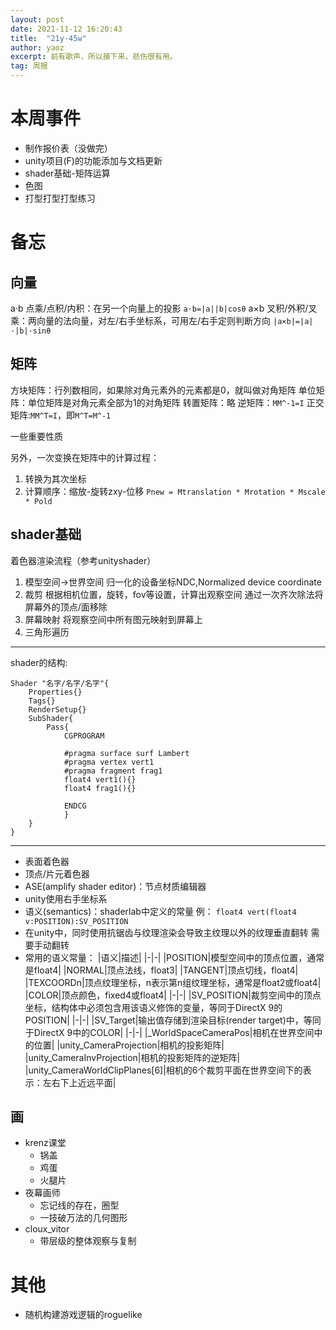 ```yaml
---
layout: post
date: 2021-11-12 16:20:43
title:  "21y-45w"
author: yaoz
excerpt: 前有歌声，所以接下来，悲伤很有用。
tag: 周报
---
```


# 本周事件

- 制作报价表（没做完）
- unity项目(F)的功能添加与文档更新
- shader基础-矩阵运算
- 色图
- 打型打型打型练习

# 备忘

## 向量

a·b
点乘/点积/内积：在另一个向量上的投影
`a·b=|a||b|cosθ`
a×b
叉积/外积/叉乘：两向量的法向量，对左/右手坐标系，可用左/右手定则判断方向
`|a×b|=|a|·|b|·sinθ`

## 矩阵

方块矩阵：行列数相同，如果除对角元素外的元素都是0，就叫做对角矩阵
单位矩阵：单位矩阵是对角元素全部为1的对角矩阵
转置矩阵：略
逆矩阵：`MM^-1=I`
正交矩阵:`MM^T=I`，即`M^T=M^-1`

一些重要性质

另外，一次变换在矩阵中的计算过程：
1.  转换为其次坐标
2.  计算顺序：缩放-旋转zxy-位移
    `Pnew = Mtranslation * Mrotation * Mscale * Pold`


## shader基础

着色器渲染流程（参考unityshader）
1.  模型空间->世界空间
    归一化的设备坐标NDC,Normalized device coordinate
2.  裁剪
    根据相机位置，旋转，fov等设置，计算出观察空间
    通过一次齐次除法将屏幕外的顶点/面移除
3.  屏幕映射
    将观察空间中所有图元映射到屏幕上
4.  三角形遍历

---

shader的结构:
```
Shader "名字/名字/名字"{
    Properties{}
    Tags{}
    RenderSetup{}
    SubShader{
        Pass{
            CGPROGRAM

            #pragma surface surf Lambert
            #pragma vertex vert1
            #pragma fragment frag1
            float4 vert1(){}
            float4 frag1(){}

            ENDCG
            }
    }
}
```

---

- 表面着色器
- 顶点/片元着色器
- ASE(amplify shader editor)：节点材质编辑器
- unity使用右手坐标系
- 语义(semantics)：shaderlab中定义的常量
  例：
    `float4 vert(float4 v:POSITION):SV_POSITION`
- 在unity中，同时使用抗锯齿与纹理渲染会导致主纹理以外的纹理垂直翻转
  需要手动翻转
- 常用的语义常量：
  |语义|描述|
  |-|-|
  |POSITION|模型空间中的顶点位置，通常是float4|
  |NORMAL|顶点法线，float3|
  |TANGENT|顶点切线，float4|
  |TEXCOORDn|顶点纹理坐标，n表示第n组纹理坐标，通常是float2或float4|
  |COLOR|顶点颜色，fixed4或float4|
  |-|-|
  |SV_POSITION|裁剪空间中的顶点坐标，结构体中必须包含用该语义修饰的变量，等同于DirectX 9的POSITION|
  |-|-|
  |SV_Target|输出值存储到渲染目标(render target)中，等同于DirectX 9中的COLOR|
  |-|-|
  |_WorldSpaceCameraPos|相机在世界空间中的位置|
  |unity_CameraProjection|相机的投影矩阵|
  |unity_CameraInvProjection|相机的投影矩阵的逆矩阵|
  |unity_CameraWorldClipPlanes[6]|相机的6个裁剪平面在世界空间下的表示：左右下上近远平面|

## 画

- krenz课堂
    - 锅盖
    - 鸡蛋
    - 火腿片
- 夜幕画师
    - 忘记线的存在，圈型
    - 一技破万法的几何图形
- cloux_vitor
    - 带层级的整体观察与复制

# 其他

- 随机构建游戏逻辑的roguelike
